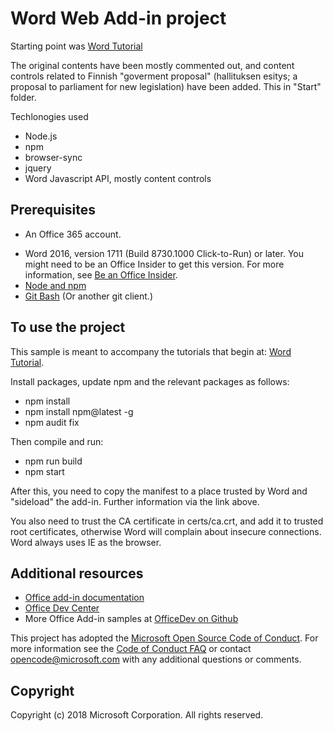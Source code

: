 # Word Web Add-in project 
Starting point was [Word Tutorial](https://docs.microsoft.com/en-us/office/dev/add-ins/tutorials/word-tutorial)

The original contents have been mostly commented out, and content controls related to Finnish "goverment proposal" (hallituksen esitys; a proposal to parliament for new legislation) have been added. This in "Start" folder.

Techlonogies used
* Node.js
* npm
* browser-sync
* jquery
* Word Javascript API, mostly content controls

## Prerequisites

* An Office 365 account.
- Word 2016, version 1711 (Build 8730.1000 Click-to-Run) or later. You might need to be an Office Insider to get this version. For more information, see [Be an Office Insider](https://products.office.com/en-us/office-insider?tab=tab-1).
- [Node and npm](https://nodejs.org/en/) 
- [Git Bash](https://git-scm.com/downloads) (Or another git client.)

## To use the project

This sample is meant to accompany the tutorials that begin at: [Word Tutorial](https://docs.microsoft.com/en-us/office/dev/add-ins/tutorials/word-tutorial).

Install packages, update npm and the relevant packages as follows:
* npm install
* npm install npm@latest -g
* npm audit fix

Then compile and run:
* npm run build
* npm start

After this, you need to copy the manifest to a place trusted by Word and "sideload" the add-in. Further information via the link above.

You also need to trust the CA certificate in certs/ca.crt, and add it to trusted root certificates, otherwise Word will complain about insecure connections. Word always uses IE as the browser.

## Additional resources

* [Office add-in documentation](https://docs.microsoft.com/en-us/office/dev/add-ins/)
* [Office Dev Center](https://developer.microsoft.com/office)
* More Office Add-in samples at [OfficeDev on Github](https://github.com/officedev)

This project has adopted the [Microsoft Open Source Code of Conduct](https://opensource.microsoft.com/codeofconduct/). For more information see the [Code of Conduct FAQ](https://opensource.microsoft.com/codeofconduct/faq/) or contact [opencode@microsoft.com](mailto:opencode@microsoft.com) with any additional questions or comments.

## Copyright
Copyright (c) 2018 Microsoft Corporation. All rights reserved.

